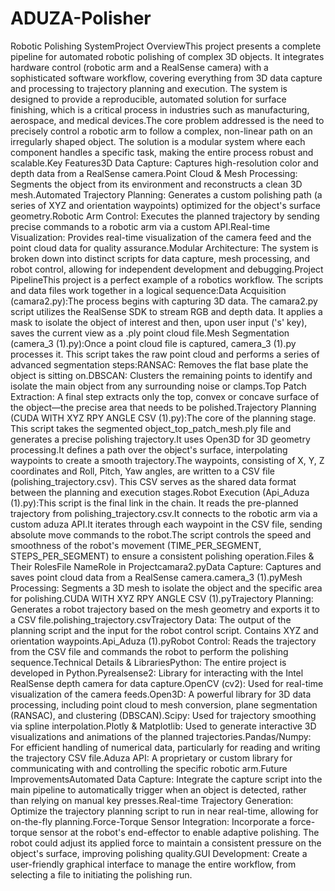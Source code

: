 # ADUZA-Polisher
Robotic Polishing SystemProject OverviewThis project presents a complete pipeline for automated robotic polishing of complex 3D objects. It integrates hardware control (robotic arm and a RealSense camera) with a sophisticated software workflow, covering everything from 3D data capture and processing to trajectory planning and execution. The system is designed to provide a reproducible, automated solution for surface finishing, which is a critical process in industries such as manufacturing, aerospace, and medical devices.The core problem addressed is the need to precisely control a robotic arm to follow a complex, non-linear path on an irregularly shaped object. The solution is a modular system where each component handles a specific task, making the entire process robust and scalable.Key Features3D Data Capture: Captures high-resolution color and depth data from a RealSense camera.Point Cloud & Mesh Processing: Segments the object from its environment and reconstructs a clean 3D mesh.Automated Trajectory Planning: Generates a custom polishing path (a series of XYZ and orientation waypoints) optimized for the object's surface geometry.Robotic Arm Control: Executes the planned trajectory by sending precise commands to a robotic arm via a custom API.Real-time Visualization: Provides real-time visualization of the camera feed and the point cloud data for quality assurance.Modular Architecture: The system is broken down into distinct scripts for data capture, mesh processing, and robot control, allowing for independent development and debugging.Project PipelineThis project is a perfect example of a robotics workflow. The scripts and data files work together in a logical sequence:Data Acquisition (camara2.py):The process begins with capturing 3D data. The camara2.py script utilizes the RealSense SDK to stream RGB and depth data. It applies a mask to isolate the object of interest and then, upon user input ('s' key), saves the current view as a .ply point cloud file.Mesh Segmentation (camera_3 (1).py):Once a point cloud file is captured, camera_3 (1).py processes it. This script takes the raw point cloud and performs a series of advanced segmentation steps:RANSAC: Removes the flat base plate the object is sitting on.DBSCAN: Clusters the remaining points to identify and isolate the main object from any surrounding noise or clamps.Top Patch Extraction: A final step extracts only the top, convex or concave surface of the object—the precise area that needs to be polished.Trajectory Planning (CUDA WITH XYZ RPY ANGLE CSV (1).py):The core of the planning stage. This script takes the segmented object_top_patch_mesh.ply file and generates a precise polishing trajectory.It uses Open3D for 3D geometry processing.It defines a path over the object's surface, interpolating waypoints to create a smooth trajectory.The waypoints, consisting of X, Y, Z coordinates and Roll, Pitch, Yaw angles, are written to a CSV file (polishing_trajectory.csv). This CSV serves as the shared data format between the planning and execution stages.Robot Execution (Api_Aduza (1).py):This script is the final link in the chain. It reads the pre-planned trajectory from polishing_trajectory.csv.It connects to the robotic arm via a custom aduza API.It iterates through each waypoint in the CSV file, sending absolute move commands to the robot.The script controls the speed and smoothness of the robot's movement (TIME_PER_SEGMENT, STEPS_PER_SEGMENT) to ensure a consistent polishing operation.Files & Their RolesFile NameRole in Projectcamara2.pyData Capture: Captures and saves point cloud data from a RealSense camera.camera_3 (1).pyMesh Processing: Segments a 3D mesh to isolate the object and the specific area for polishing.CUDA WITH XYZ RPY ANGLE CSV (1).pyTrajectory Planning: Generates a robot trajectory based on the mesh geometry and exports it to a CSV file.polishing_trajectory.csvTrajectory Data: The output of the planning script and the input for the robot control script. Contains XYZ and orientation waypoints.Api_Aduza (1).pyRobot Control: Reads the trajectory from the CSV file and commands the robot to perform the polishing sequence.Technical Details & LibrariesPython: The entire project is developed in Python.Pyrealsense2: Library for interacting with the Intel RealSense depth camera for data capture.OpenCV (cv2): Used for real-time visualization of the camera feeds.Open3D: A powerful library for 3D data processing, including point cloud to mesh conversion, plane segmentation (RANSAC), and clustering (DBSCAN).Scipy: Used for trajectory smoothing via spline interpolation.Plotly & Matplotlib: Used to generate interactive 3D visualizations and animations of the planned trajectories.Pandas/Numpy: For efficient handling of numerical data, particularly for reading and writing the trajectory CSV file.Aduza API: A proprietary or custom library for communicating with and controlling the specific robotic arm.Future ImprovementsAutomated Data Capture: Integrate the capture script into the main pipeline to automatically trigger when an object is detected, rather than relying on manual key presses.Real-time Trajectory Generation: Optimize the trajectory planning script to run in near real-time, allowing for on-the-fly planning.Force-Torque Sensor Integration: Incorporate a force-torque sensor at the robot's end-effector to enable adaptive polishing. The robot could adjust its applied force to maintain a consistent pressure on the object's surface, improving polishing quality.GUI Development: Create a user-friendly graphical interface to manage the entire workflow, from selecting a file to initiating the polishing run.
